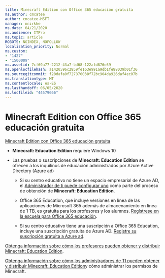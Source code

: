 ```yaml
---
title: Minecraft Edition con Office 365 educación gratuita
ms.author: cmcatee
author: cmcatee-MSFT
manager: mnirkhe
ms.date: 04/21/2020
ms.audience: ITPro
ms.topic: article
ROBOTS: NOINDEX, NOFOLLOW
localization_priority: Normal
ms.custom:
- "1427"
- "1500009"
ms.assetid: 7cf69a77-2212-43a7-bd68-122afd876e59
ms.openlocfilehash: a1420596c2859fe163e991a9db1fe88039b01f36
ms.sourcegitcommit: f28dafa0f727870038f72bc904da926daf4ec07b
ms.translationtype: MT
ms.contentlocale: es-ES
ms.lasthandoff: 06/05/2020
ms.locfileid: "44579666"
---
```

# <a name="minecraft-edition-with-office-365-education-for-free"></a>Minecraft Edition con Office 365 educación gratuita

[Minecraft Edition con Office 365 educación gratuita](https://docs.microsoft.com/education/windows/get-minecraft-for-education)
  
- **Minecraft: Education Edition** requiere Windows 10

- Las pruebas o suscripciones de **Minecraft: Education Edition** se ofrecen a los inquilinos de educación administrados por Azure Active Directory (Azure ad)

  - Si su centro educativo no tiene un espacio empresarial de Azure AD, el [Administrador de ti puede configurar uno](https://docs.microsoft.com/education/windows/school-get-minecraft) como parte del proceso de obtención de **Minecraft: Education Edition**.

  - Office 365 Education, que incluye versiones en línea de las aplicaciones de Microsoft 365 además de almacenamiento en línea de 1 TB, es gratuita para los profesores y los alumnos. [Regístrese en la escuela para Office 365 educación](https://products.office.com/academic/office-365-education-plan).

  - Si su centro educativo tiene una suscripción a Office 365 Education, incluye una suscripción gratuita de Azure AD. [Registre su suscripción gratuita a Azure ad](https://msdn.microsoft.com/library/windows/hardware/mt703369%28v=vs.85%29.aspx).

[Obtenga información sobre cómo los profesores pueden obtener y distribuir Minecraft: Education Edition](https://docs.microsoft.com/education/windows/teacher-get-minecraft).
  
[Obtenga información sobre cómo los administradores de TI pueden obtener y distribuir Minecraft: Education Edition](https://docs.microsoft.com/education/windows/school-get-minecraft)y cómo administrar los permisos de Minecraft.